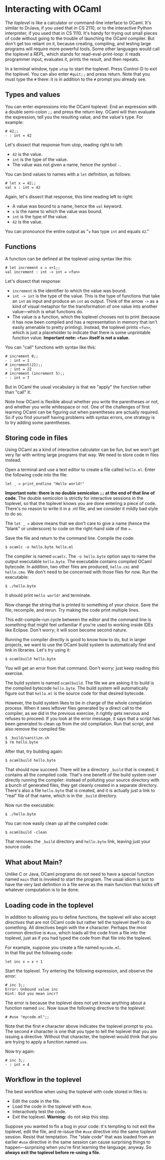 # Interacting with OCaml

The *toplevel* is like a calculator or command-line interface to
OCaml. It's similar to DrJava, if you used that in CS 2110, or to the
interactive Python interpreter, if you used that in CS 1110.  It's
handy for trying out small pieces of code without going to the trouble
of launching the OCaml compiler. But don't get too reliant on it,
because creating, compiling, and testing large programs will require
more powerful tools. Some other languages would call the toplevel a
*REPL*, which stands for read-eval-print-loop: it reads programmer
input, evaluates it, prints the result, and then repeats.

In a terminal window, type `utop` to start the toplevel. Press
Control-D to exit the toplevel. You can also enter `#quit;;` and press
return.  Note that you must type the `#` there: it is in addition to
the `#` prompt you already see.


## Types and values

You can enter expressions into the OCaml toplevel.  End an expression with
a double semi-colon `;;` and press the return key.  OCaml will then evaluate
the expression, tell you the resulting value, and the value's type.  For example:

```
# 42;;
- : int = 42
```

Let's dissect that response from utop, reading right to left:

* `42` is the value.
* `int` is the type of the value.
* The value was not given a name, hence the symbol `-`.

You can bind values to names with a `let` definition, as follows:

```
# let x = 42;;
val x : int = 42
```

Again, let's dissect that response, this time reading left to right:

* A value was bound to a name, hence the `val` keyword.
* `x` is the name to which the value was bound.
* `int` is the type of the value.
* `42` is the value.

You can pronounce the entire output as "`x` has type `int` and equals `42`."

## Functions

A function can be defined at the toplevel using syntax like this:

```
# let increment x = x+1;;
val increment : int -> int = <fun>
```

Let's dissect that response:

* `increment` is the identifier to which the value was bound.
* `int -> int` is the type of the value.  This is the type of functions
  that take an `int` as input and produce an `int` as output.  Think of the
  arrow `->` as a kind of visual metaphor for the transformation of one value
  into another value&mdash;which is what functions do.
* The value is a function, which the toplevel chooses not to print (because
  it has now been compiled and has a representation in memory that isn't
  easily amenable to pretty printing).  Instead, the toplevel prints
  `<fun>`, which is just a placeholder to indicate that there is some
  unprintable function value.  **Important note: `<fun>` itself is not a value.**

You can "call" functions with syntax like this:

```
# increment 0;;
- : int = 1
# increment(21);;
- : int = 22
# increment (increment 5);;
- : int = 7
```

But in OCaml the usual vocabulary is that we "apply" the function rather than "call" it.

Note how OCaml is flexible about whether you write the parentheses or not, and
whether you write whitespace or not.  One of the challenges of first
learning OCaml can be figuring out when parentheses are actually required.
So if you find yourself having problems with syntax errors, one strategy
is to try adding some parentheses.

## Storing code in files

Using OCaml as a kind of interactive calculator can be fun, but we won't get
very far with writing large programs that way.  We need to store code in files instead.

Open a terminal and use a text editor to create a file called
`hello.ml`.  Enter the following code into the file:

```
let _ = print_endline "Hello world!"
```

**Important note: there is no double semicolon `;;` at the end of that line
of code.** The double semicolon is strictly for interactive sessions in
the toplevel, so that the toplevel knows you are done entering a piece
of code.  There's no reason to write it in a .ml file, and
we consider it mildly bad style to do so.  

The `let _ =` above means that we don't care to give a name (hence
the "blank" or underscore) to code on the right-hand side of the
`=`.

Save the file and return to the command line.  Compile the code:

```
$ ocamlc -o hello.byte hello.ml
```

The compiler is named `ocamlc`.  The `-o hello.byte` option says to name the
output executable `hello.byte`.  The executable contains compiled OCaml
bytecode. In addition, two other files are produced, `hello.cmi` and
`hello.cmo`.  We don't need to be concerned with those files for now.
Run the executable:

```
$ ./hello.byte
```

It should print `Hello world!` and terminate.

Now change the string that is printed to something of your choice.  Save the file,
recompile, and rerun.  Try making the code print multiple lines.

This edit-compile-run cycle between the editor and the command line is something that
might feel unfamiliar if you're used to working inside IDEs like Eclipse.  Don't worry;
it will soon become second nature.

Running the compiler directly is good to know how to do, but in larger projects,
we want to use the OCaml build system to automatically find and link in libraries.
Let's try using it:

```
$ ocamlbuild hello.byte
```

You will get an error from that command.  Don't worry; just keep reading this
exercise.

The build system is named `ocamlbuild`.  The file we are asking it to
build is the compiled bytecode `hello.byte`.  The build system will
automatically figure out that `hello.ml` is the source code for that
desired bytecode.

However, the build system likes to be in charge of the whole compilation
process. When it sees leftover files generated by a direct call to the
compiler, as we did in the previous exercise, it rightly gets nervous
and refuses to proceed.  If you look at the error message, it says that
a script has been generated to clean up from the old compilation.
Run that script, and also remove the compiled file:

```
$ _build/sanitize.sh
$ rm hello.byte
```

After that, try building again:

```
$ ocamlbuild hello.byte
```

That should now succeed.  There will be a directory `_build` that is
created; it contains all the compiled code.  That's one benefit of the
build system over directly running the compiler:  instead of polluting
your source directory with a bunch of generated files, they get cleanly created
in a separate directory.  There's also a file `hello.byte` that is created,
and it is actually just a link to "real" file of that name, which is in the
`_build` directory.

Now run the executable:

```
$ ./hello.byte
```

You can now easily clean up all the compiled code:

```
$ ocamlbuild -clean
```

That removes the `_build` directory and `hello.byte` link, leaving just your source code.

## What about Main?

Unlike C or Java, OCaml programs do not need to have a special function
named `main` that is invoked to start the program. The usual idiom is
just to have the very last definition in a file serve as the main
function that kicks off whatever computation is to be done.

## Loading code in the toplevel

In addition to allowing you to define functions, the toplevel will
also accept *directives* that are not OCaml code but rather tell the
toplevel itself to do something. All directives begin with the `#`
character.  Perhaps the most common directive is `#use`, which loads
all the code from a file into the toplevel, just as if you had typed
the code from that file into the toplevel.

For example, suppose you create a file named `mycode.ml`.  
In that file put the following code:

```
let inc x = x + 1
```

Start the toplevel.  Try entering the following expression, 
and observe the error:

```
# inc 3;;
Error: Unbound value inc
Hint: Did you mean incr?
```

The error is because the toplevel does not yet know anything about
a function named `inc`.  Now issue the following directive to the toplevel:

```
# #use "mycode.ml";;
```

Note that the first `#` character above indicates the toplevel prompt to you.
The second `#` character is one that you type to tell the toplevel that you
are issuing a directive.  Without that character, the toplevel would think
that you are trying to apply a function named `use`.

Now try again:

```
# inc 3;;
- : int = 4
```

## Workflow in the toplevel

The best workflow when using the toplevel with code stored in files is:

* Edit the code in the file.
* Load the code in the toplevel with `#use`.
* Interactively test the code.
* Exit the toplevel.  **Warning:** do not skip this step.

Suppose you wanted to fix a bug in your code:  it's tempting to not exit
the toplevel, edit the file, and re-issue the `#use` directive into the
same toplevel session. Resist that temptation.  The "stale code" that
was loaded from an earlier `#use` directive in the same session can
cause surprising things to happen&mdash;surprising when you're first
learning the language, anyway. So **always exit the toplevel
before re-using a file.**

